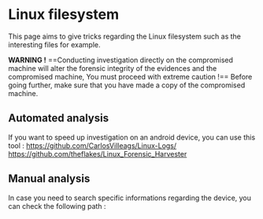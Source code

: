 # Linux filesystem
This page aims to give tricks regarding the Linux filesystem such as the interesting files for example.

**WARNING !**
==Conducting investigation directly on the compromised machine will alter the forensic integrity of the evidences and the compromised machine, You must proceed with extreme caution !==
Before going further, make sure that you have made a copy of the compromised machine.

## Automated analysis
If you want to speed up investigation on an android device, you can use this tool : 
https://github.com/CarlosVilleags/Linux-Logs/
https://github.com/theflakes/Linux_Forensic_Harvester


## Manual analysis
In case you need to search specific informations regarding the device, you can check the following path :
